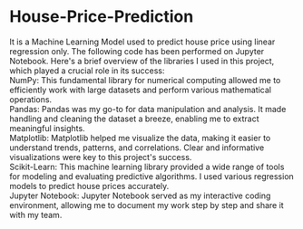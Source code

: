 # House-Price-Prediction
It is a Machine Learning Model used to predict house price using linear regression only.
The following code has been performed on Jupyter Notebook.
Here's a brief overview of the libraries I used in this project, which played a crucial role in its success:
<br>
NumPy: This fundamental library for numerical computing allowed me to efficiently work with large datasets and perform various mathematical operations.
</br>
Pandas: Pandas was my go-to for data manipulation and analysis. It made handling and cleaning the dataset a breeze, enabling me to extract meaningful insights.
<br>
Matplotlib: Matplotlib helped me visualize the data, making it easier to understand trends, patterns, and correlations. Clear and informative visualizations were key to this project's success.
</br>
Scikit-Learn: This machine learning library provided a wide range of tools for modeling and evaluating predictive algorithms. I used various regression models to predict house prices accurately.
<br>
Jupyter Notebook: Jupyter Notebook served as my interactive coding environment, allowing me to document my work step by step and share it with my team.
</br>
